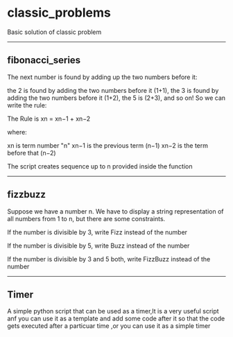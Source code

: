 # classic_problems
Basic solution of classic problem 

<hr /> 


## fibonacci_series
The next number is found by adding up the two numbers before it:

the 2 is found by adding the two numbers before it (1+1),
the 3 is found by adding the two numbers before it (1+2),
the 5 is (2+3),
and so on!
So we can write the rule:

The Rule is xn = xn−1 + xn−2

where:

xn is term number "n"
xn−1 is the previous term (n−1)
xn−2 is the term before that (n−2)

The script creates sequence up to n provided inside the function
 <hr /> 

## fizzbuzz
Suppose we have a number n. We have to display a string representation of all numbers from 1 to n, but there are some constraints.

If the number is divisible by 3, write Fizz instead of the number

If the number is divisible by 5, write Buzz instead of the number

If the number is divisible by 3 and 5 both, write FizzBuzz instead of the number
<hr/>

## Timer
A simple python script that can be used as a timer,It is a very useful script anf you can use it as a template and add some code after it so that the code
gets executed after a particuar time ,or you can use it as a simple timer
